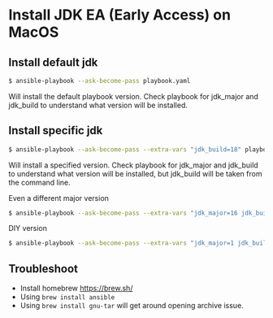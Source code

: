 # Install JDK EA (Early Access) on MacOS

## Install default jdk

```bash
$ ansible-playbook --ask-become-pass playbook.yaml
```

Will install the default playbook version. Check playbook for jdk_major and jdk_build to understand what version will be installed.

## Install specific jdk

```bash
$ ansible-playbook --ask-become-pass --extra-vars "jdk_build=18" playbook.yaml
```
Will install a specified version. Check playbook for jdk_major and jdk_build to understand what version will be installed, but jdk_build will be taken from the command line.

Even a different major version
```bash
$ ansible-playbook --ask-become-pass --extra-vars "jdk_major=16 jdk_build=5" playbook.yaml
```

DIY version
```bash
$ ansible-playbook --ask-become-pass --extra-vars "jdk_major=1 jdk_build=8 jdk_dwnld_filename=jdk-11.0.8_osx-x64_bin.tar.gz jdk_url=/Users/user/Downloads/jdk-11.0.8_osx-x64_bin.tar.gz jdk_archive_subdir=jdk-11.0.8.jdk java_dir_name=jdk-11.0.8.jdk" playbook.yaml
```

## Troubleshoot

 - Install homebrew https://brew.sh/
 - Using `brew install ansible`
 - Using `brew install gnu-tar` will get around opening archive issue.
